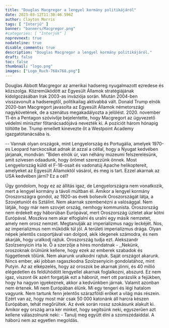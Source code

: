 ```yaml
---
title: "Douglas Macgregor a lengyel kormány politikájáról"
date: 2023-03-12T11:30:46.596Z
author: Clayton Morris
tags: [ "Interjú" ]
banner: "banners/Macgregor.png"
#categories: [ "Interjúk" ]
noprevnext: true
nodateline: true
disable_comments: true
description: "Douglas Macgregor a lengyel kormány politikájáról."
draft: false
toc: false
thumbnail: "logo.png"
images: ["Logo_Ruch-768x768.png"]
---
```

Douglas Abbott Macgregor az amerikai hadsereg nyugalmazott ezredese és közszolga. Közreműködött az Egyesült Államok stratégiájának kidolgozásában Irak 2003-as inváziója során. Miután 2004-ben visszavonult a hadseregtől, politikailag aktívabbá vált. Donald Trump elnök 2020-ban Macgregort javasolta az Egyesült Államok németországi nagykövetének, de a szenátus megakadályozta a jelölést. 2020. november 11-én a Pentagon szóvivője bejelentette, hogy Macgregort az ügyvezető védelmi miniszter főtanácsadójává nevezték ki. A pozíciót három hónapig töltötte be. Trump emellett kinevezte őt a Westpoint Academy igazgatótanácsába is.


-- Vannak olyan országok, mint Lengyelország és Portugália, amelyek 1970-es Leopard harckocsikat adnak át azzal a céllal, hogy a Nyugat kedvében járjanak, mondván: "Biden elnök úr, van néhány múzeumi felszerelésünk, amit szívesen odaadunk, hogy örömet szerezzünk önnek. Most Lengyelország küldi el F-16-osait és vadonatúj Apache helikoptereit, amelyeket az Egyesült Államoktól vásárol, és meg is tart. Ezzel akarnak az USA kedvében járni? Ez a cél?


Úgy gondolom, hogy ez az állítás igaz, de Lengyelországra nem vonatkozik, mert a lengyel kormány a távoli múltban él. Amikor a lengyel kormány Oroszországra gondol, az 1920-as évek bolsevik Oroszországát látja, a Szovjetuniót és Sztálint. Nem akarnak szembenézni a valósággal. Nem látják, hogy már nem szovjet ország, nemhogy kommunista. Oroszország nem érdekelt egy háborúban Európával, mert Oroszország üzletet akar kötni Európával. Moszkva nem akar elfoglalni és uralni egy másik nemzetet, amely nem orosz nemzet. Megtanulják az imperializmus nagy leckéjét. Nos, az imperializmus nem működik túl jól. A területi imperializmus drága. Olyan népek jelentős csoportjával van dolgod, akik idegenek számodra, és nem akarják, hogy uralkodj rajtuk. Oroszország tudja ezt. Alekszandr Szolzsenyicin írta le. Ő a szerzője a híres mondatnak - ,,Nekünk, oroszoknak örülnünk kellene, hogy ezek az emberek szabadok és függetlenek tőlünk. Nem akarunk uralkodni rajtuk. Saját országot akarunk. Nincs ember, aki jobban ragaszkodna Szolzsenyicin gondolatához, mint Putyin. Az az elképzelés, hogy az oroszok be akarnak jönni, és 40 millió elégedetlen és feldühödött lengyellel akarnak foglalkozni, abszurd. Ez nem igaz, viszont ők azért forgatják ezt a háborút, mert ott parázslik a fejükben, hogy ha nagyon igyekeznek, akkor a kedvünkben járnak. Valamit azonban nem értenek. Mi nem Európában élünk. Mi egy tengeri és légi hatalom vagyunk. Nem tartunk fenn jelentős szárazföldi erőket a világ más részein. Ezért van az, hogy most már csak 50 000 katonánk áll harcra készen Európában, tehát megőrültek. Az évek során rossz szokásunk alakult ki. Amikor egy ország arra kér minket, hogy segítsünk neki, egyszerűen azt kellene válaszolnunk neki: - Tanulj meg együtt élni a szomszédaiddal. A háború nem az egyetlen megoldás.
